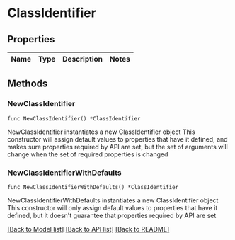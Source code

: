 # ClassIdentifier

## Properties

Name | Type | Description | Notes
------------ | ------------- | ------------- | -------------

## Methods

### NewClassIdentifier

`func NewClassIdentifier() *ClassIdentifier`

NewClassIdentifier instantiates a new ClassIdentifier object
This constructor will assign default values to properties that have it defined,
and makes sure properties required by API are set, but the set of arguments
will change when the set of required properties is changed

### NewClassIdentifierWithDefaults

`func NewClassIdentifierWithDefaults() *ClassIdentifier`

NewClassIdentifierWithDefaults instantiates a new ClassIdentifier object
This constructor will only assign default values to properties that have it defined,
but it doesn't guarantee that properties required by API are set


[[Back to Model list]](../README.md#documentation-for-models) [[Back to API list]](../README.md#documentation-for-api-endpoints) [[Back to README]](../README.md)


